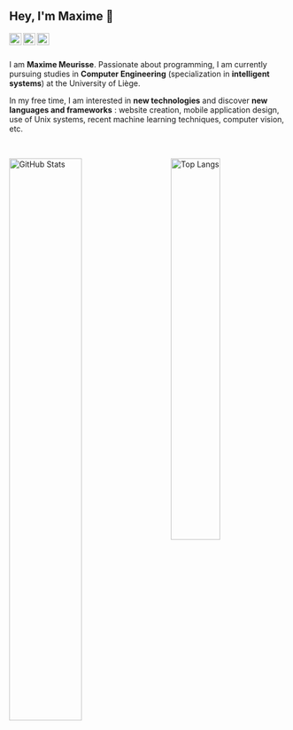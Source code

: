 <h2>Hey, I'm Maxime 👋</h2>

<p>
	<a href="https://znkvzr.com/">
		<img align="left" width="22px" src="https://znkvzr.com/resources/images/svg/favicon.svg">
	</a>
	<a href="https://www.linkedin.com/in/meurissemaxime/">
		<img align="left" width="22px" src="https://cdn.jsdelivr.net/npm/simple-icons@v3/icons/linkedin.svg">
	</a>
	<a href="mailto:max.meurisse@outlook.com">
		<img align="left" width="22px" src="https://cdn.jsdelivr.net/npm/simple-icons@v3/icons/microsoftoutlook.svg">
	</a>
</p>

<br>
<br>

<p>
	I am <b>Maxime Meurisse</b>. Passionate about programming, I am currently pursuing studies in <b>Computer Engineering</b> (specialization in <b>intelligent systems</b>) at the University of Liège.
</p>

<p>
	In my free time, I am interested in <b>new technologies</b> and discover <b>new languages and frameworks</b> : website creation, mobile application design, use of Unix systems, recent machine learning techniques, computer vision, etc.
</p>

<br>

<p>
	<a href="https://github.com/meurissemax"><img width="51%" src="https://github-readme-stats.vercel.app/api?username=meurissemax&count_private=true&show_icons=true&hide_title=true" alt="GitHub Stats" align="left"></a>
	<a href="https://github.com/meurissemax"><img width="42%" src="https://github-readme-stats.vercel.app/api/top-langs/?username=meurissemax&layout=compact&hide_title=true" alt="Top Langs" align="right"></a>
</p>
